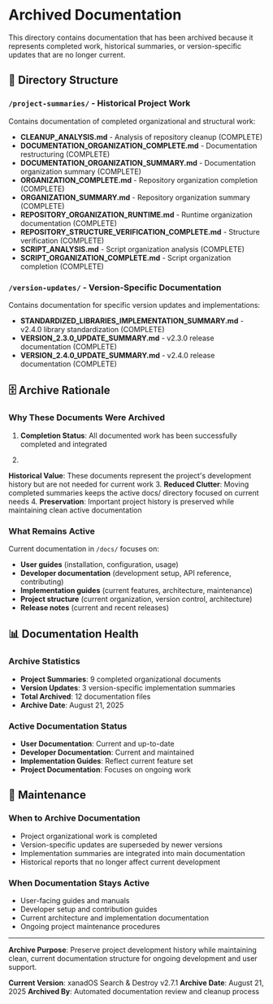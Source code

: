 # Archived Documentation

This directory contains documentation that has been archived because it represents completed work, historical summaries, or version-specific updates that are no longer current.

## 📁 Directory Structure

### `/project-summaries/` - Historical Project Work

Contains documentation of completed organizational and structural work:

- **CLEANUP_ANALYSIS.md** - Analysis of repository cleanup (COMPLETE)
- **DOCUMENTATION_ORGANIZATION_COMPLETE.md** - Documentation restructuring (COMPLETE)
- **DOCUMENTATION_ORGANIZATION_SUMMARY.md** - Documentation organization summary (COMPLETE)
- **ORGANIZATION_COMPLETE.md** - Repository organization completion (COMPLETE)
- **ORGANIZATION_SUMMARY.md** - Repository organization summary (COMPLETE)
- **REPOSITORY_ORGANIZATION_RUNTIME.md** - Runtime organization documentation (COMPLETE)
- **REPOSITORY_STRUCTURE_VERIFICATION_COMPLETE.md** - Structure verification (COMPLETE)
- **SCRIPT_ANALYSIS.md** - Script organization analysis (COMPLETE)
- **SCRIPT_ORGANIZATION_COMPLETE.md** - Script organization completion (COMPLETE)

### `/version-updates/` - Version-Specific Documentation

Contains documentation for specific version updates and implementations:

- **STANDARDIZED_LIBRARIES_IMPLEMENTATION_SUMMARY.md** - v2.4.0 library standardization (COMPLETE)
- **VERSION_2.3.0_UPDATE_SUMMARY.md** - v2.3.0 release documentation (COMPLETE)
- **VERSION_2.4.0_UPDATE_SUMMARY.md** - v2.4.0 release documentation (COMPLETE)

## 🗄️ Archive Rationale

### Why These Documents Were Archived

1. **Completion Status**: All documented work has been successfully completed and integrated

2.
**Historical Value**: These documents represent the project's development history but are not needed for current work
3.
**Reduced Clutter**: Moving completed summaries keeps the active docs/ directory focused on current needs
4.
**Preservation**: Important project history is preserved while maintaining clean active documentation

### What Remains Active

Current documentation in `/docs/` focuses on:

- **User guides** (installation, configuration, usage)
- **Developer documentation** (development setup, API reference, contributing)
- **Implementation guides** (current features, architecture, maintenance)
- **Project structure** (current organization, version control, architecture)
- **Release notes** (current and recent releases)

## 📊 Documentation Health

### Archive Statistics

- **Project Summaries**: 9 completed organizational documents
- **Version Updates**: 3 version-specific implementation summaries
- **Total Archived**: 12 documentation files
- **Archive Date**: August 21, 2025

### Active Documentation Status

- **User Documentation**: Current and up-to-date
- **Developer Documentation**: Current and maintained
- **Implementation Guides**: Reflect current feature set
- **Project Documentation**: Focuses on ongoing work

## 🔄 Maintenance

### When to Archive Documentation

- Project organizational work is completed
- Version-specific updates are superseded by newer versions
- Implementation summaries are integrated into main documentation
- Historical reports that no longer affect current development

### When Documentation Stays Active

- User-facing guides and manuals
- Developer setup and contribution guides
- Current architecture and implementation documentation
- Ongoing project maintenance procedures

---

**Archive Purpose**: Preserve project development history while maintaining clean, current documentation structure for ongoing development and user support.

**Current Version**: xanadOS Search & Destroy v2.7.1
**Archive Date**: August 21, 2025
**Archived By**: Automated documentation review and cleanup process
